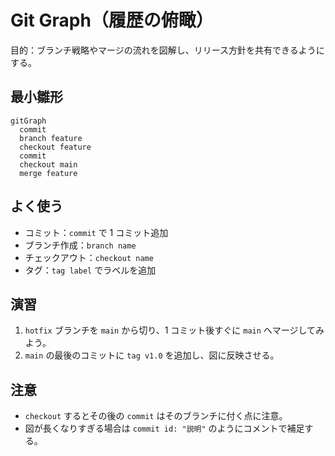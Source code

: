 # Git Graph（履歴の俯瞰）
目的：ブランチ戦略やマージの流れを図解し、リリース方針を共有できるようにする。

## 最小雛形
```mermaid
gitGraph
  commit
  branch feature
  checkout feature
  commit
  checkout main
  merge feature
```

## よく使う
- コミット：`commit` で 1 コミット追加
- ブランチ作成：`branch name`
- チェックアウト：`checkout name`
- タグ：`tag label` でラベルを追加

## 演習
1. `hotfix` ブランチを `main` から切り、1 コミット後すぐに `main` へマージしてみよう。
2. `main` の最後のコミットに `tag v1.0` を追加し、図に反映させる。

## 注意
- `checkout` するとその後の `commit` はそのブランチに付く点に注意。
- 図が長くなりすぎる場合は `commit id: "説明"` のようにコメントで補足する。

